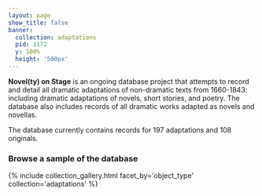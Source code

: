 ```yaml
---
layout: page
show_title: false
banner:
  collection: adaptations
  pid: 1172
  y: 100%
  height: '500px'
---
```


__Novel(ty) on Stage__ is an ongoing database project that attempts to record and detail all dramatic adaptations of non-dramatic texts from 1660-1843: including dramatic adaptations of novels, short stories, and poetry. The database also includes records of all dramatic works adapted as novels and novellas. 

The database currently contains records for 197 adaptations and 108 originals. 


### Browse a sample of the database

{% include collection_gallery.html facet_by='object_type' collection='adaptations' %}
